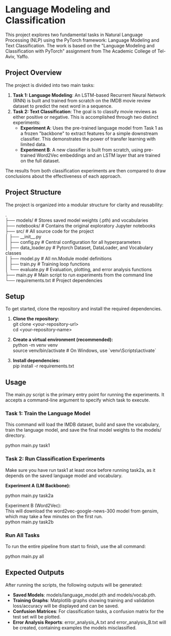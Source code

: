 # **Language Modeling and Classification**

This project explores two fundamental tasks in Natural Language Processing (NLP) using the PyTorch framework: Language Modeling and Text Classification. The work is based on the "Language Modeling and Classification with PyTorch" assignment from The Academic College of Tel-Aviv, Yaffo.

## **Project Overview**

The project is divided into two main tasks:

1. **Task 1: Language Modeling**: An LSTM-based Recurrent Neural Network (RNN) is built and trained from scratch on the IMDB movie review dataset to predict the next word in a sequence.  
2. **Task 2: Text Classification**: The goal is to classify movie reviews as either positive or negative. This is accomplished through two distinct experiments:  
   * **Experiment A**: Uses the pre-trained language model from Task 1 as a frozen "backbone" to extract features for a simple downstream classifier. This demonstrates the power of transfer learning with limited data.  
   * **Experiment B**: A new classifier is built from scratch, using pre-trained Word2Vec embeddings and an LSTM layer that are trained on the full dataset.

The results from both classification experiments are then compared to draw conclusions about the effectiveness of each approach.

## **Project Structure**

The project is organized into a modular structure for clarity and reusability:

.  
├── models/                 \# Stores saved model weights (.pth) and vocabularies  
├── notebooks/              \# Contains the original exploratory Jupyter notebooks  
├── src/                    \# All source code for the project  
│   ├── \_\_init\_\_.py  
│   ├── config.py           \# Central configuration for all hyperparameters  
│   ├── data\_loader.py      \# Pytorch Dataset, DataLoader, and Vocabulary classes  
│   ├── model.py            \# All nn.Module model definitions  
│   ├── train.py            \# Training loop functions  
│   └── evaluate.py         \# Evaluation, plotting, and error analysis functions  
├── main.py                 \# Main script to run experiments from the command line  
└── requirements.txt        \# Project dependencies

## **Setup**

To get started, clone the repository and install the required dependencies.

1. **Clone the repository:**  
   git clone \<your-repository-url\>  
   cd \<your-repository-name\>

2. **Create a virtual environment (recommended):**  
   python \-m venv venv  
   source venv/bin/activate  \# On Windows, use \`venv\\Scripts\\activate\`

3. **Install dependencies:**  
   pip install \-r requirements.txt

## **Usage**

The main.py script is the primary entry point for running the experiments. It accepts a command-line argument to specify which task to execute.

### **Task 1: Train the Language Model**

This command will load the IMDB dataset, build and save the vocabulary, train the language model, and save the final model weights to the models/ directory.

python main.py task1

### **Task 2: Run Classification Experiments**

Make sure you have run task1 at least once before running task2a, as it depends on the saved language model and vocabulary.

**Experiment A (LM Backbone):**

python main.py task2a

Experiment B (Word2Vec):  
This will download the word2vec-google-news-300 model from gensim, which may take a few minutes on the first run.  
python main.py task2b

### **Run All Tasks**

To run the entire pipeline from start to finish, use the all command:

python main.py all

## **Expected Outputs**

After running the scripts, the following outputs will be generated:

* **Saved Models**: models/language\_model.pth and models/vocab.pth.  
* **Training Graphs**: Matplotlib graphs showing training and validation loss/accuracy will be displayed and can be saved.  
* **Confusion Matrices**: For classification tasks, a confusion matrix for the test set will be plotted.  
* **Error Analysis Reports**: error\_analysis\_A.txt and error\_analysis\_B.txt will be created, containing examples the models misclassified.